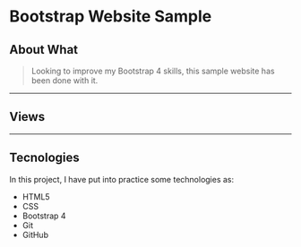 # Bootstrap Website Sample

## About What

>Looking to improve my Bootstrap 4 skills, this sample website has been done with it.
***

## Views

***

## Tecnologies

In this project, I have put into practice some technologies as:
- HTML5
- CSS
- Bootstrap 4
- Git
- GitHub
